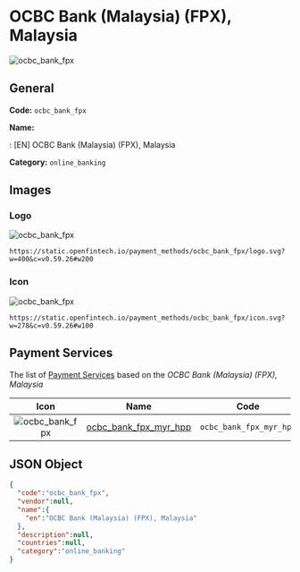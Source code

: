 
# OCBC Bank (Malaysia) (FPX), Malaysia 
![ocbc_bank_fpx](https://static.openfintech.io/payment_methods/ocbc_bank_fpx/logo.svg?w=400&c=v0.59.26#w200)  

## General 
**Code:** `ocbc_bank_fpx` 
 
**Name:** 
 
:	[EN] OCBC Bank (Malaysia) (FPX), Malaysia 
 
**Category:** `online_banking` 
 

## Images 

### Logo 
![ocbc_bank_fpx](https://static.openfintech.io/payment_methods/ocbc_bank_fpx/logo.svg?w=400&c=v0.59.26#w200)  

```
https://static.openfintech.io/payment_methods/ocbc_bank_fpx/logo.svg?w=400&c=v0.59.26#w200
```  

### Icon 
![ocbc_bank_fpx](https://static.openfintech.io/payment_methods/ocbc_bank_fpx/icon.svg?w=278&c=v0.59.26#w100)  

```
https://static.openfintech.io/payment_methods/ocbc_bank_fpx/icon.svg?w=278&c=v0.59.26#w100
```  

## Payment Services 
 
The list of [Payment Services](/payment-services/) based on the _OCBC Bank (Malaysia) (FPX), Malaysia_ 

|Icon|Name|Code| 
|:---:|:---:|:---:| 
|![ocbc_bank_fpx](https://static.openfintech.io/payment_methods/ocbc_bank_fpx/icon.svg?w=278&c=v0.59.26#w100) |[ocbc_bank_fpx_myr_hpp](/payment-services/ocbc_bank_fpx_myr_hpp/)|`ocbc_bank_fpx_myr_hpp`| 
 

## JSON Object 

```json
{
  "code":"ocbc_bank_fpx",
  "vendor":null,
  "name":{
    "en":"OCBC Bank (Malaysia) (FPX), Malaysia"
  },
  "description":null,
  "countries":null,
  "category":"online_banking"
}
```  
